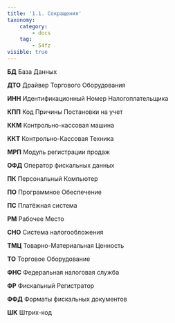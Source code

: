 ```yaml
---
title: '1.1. Сокращения'
taxonomy:
    category:
        - docs
    tag:
        - 54fz
visible: true
---
```


<p><strong>БД</strong> База Данных</p>
<p><strong>ДТО</strong> Драйвер Торгового Оборудования</p>
<p><strong>ИНН</strong> Идентификационный Номер Налогоплательщика</p>
<p><strong>КПП</strong> Код Причины Постановки на учет</p>
<p><strong>ККМ</strong> Контрольно-кассовая машина</p>
<p><strong>ККТ</strong> Контрольно-Кассовая Техника</p>
<p><strong>МРП</strong> Модуль регистрации продаж</p>
<p><strong>ОФД</strong> Оператор фискальных данных</p>
<p><strong>ПК</strong> Персональный Компьютер</p>
<p><strong>ПО</strong> Программное Обеспечение</p>
<p><strong>ПС</strong> Платёжная система</p>
<p><strong>РМ</strong> Рабочее Место</p>
<p><strong>СНО</strong> Система налогообложения</p>
<p><strong>ТМЦ</strong> Товарно-Материальная Ценность</p>
<p><strong>ТО</strong> Торговое Оборудование</p>
<p><strong>ФНС</strong> Федеральная налоговая служба</p>
<p><strong>ФР</strong> Фискальный Регистратор</p>
<p><strong>ФФД</strong> Форматы фискальных документов</p>
<p><strong>ШК</strong> Штрих-код</p>